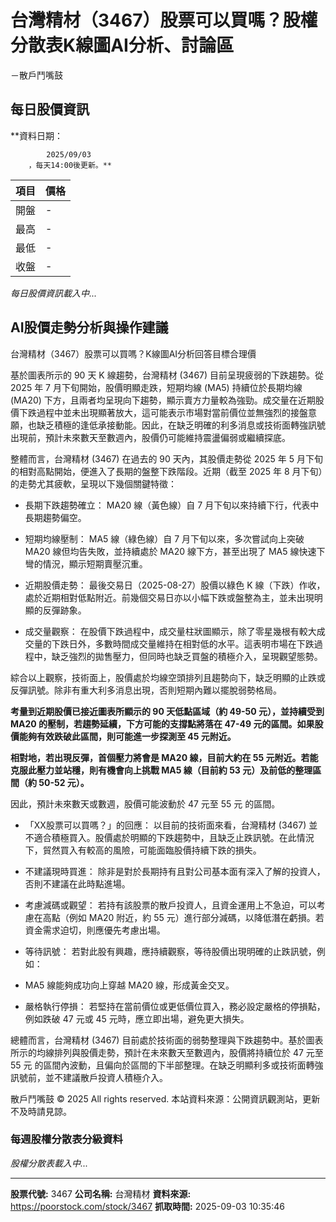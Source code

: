 # 台灣精材（3467）股票可以買嗎？股權分散表K線圖AI分析、討論區
－散戶鬥嘴鼓

## 每日股價資訊

**資料日期：
        
            2025/09/03
        ，每天14:00後更新。**

| 項目 | 價格 |
|------|------|
| 開盤 | - |
| 最高 | - |
| 最低 | - |
| 收盤 | - |

*每日股價資訊載入中...*

## AI股價走勢分析與操作建議

台灣精材（3467）股票可以買嗎？K線圖AI分析回答目標合理價

基於圖表所示的 90 天 K 線趨勢，台灣精材 (3467) 目前呈現疲弱的下跌趨勢。從 2025 年 7 月下旬開始，股價明顯走跌，短期均線 (MA5) 持續位於長期均線 (MA20) 下方，且兩者均呈現向下趨勢，顯示賣方力量較為強勁。成交量在近期股價下跌過程中並未出現顯著放大，這可能表示市場對當前價位並無強烈的接盤意願，也缺乏積極的逢低承接動能。因此，在缺乏明確的利多消息或技術面轉強訊號出現前，預計未來數天至數週內，股價仍可能維持震盪偏弱或繼續探底。

整體而言，台灣精材 (3467) 在過去的 90 天內，其股價走勢從 2025 年 5 月下旬的相對高點開始，便進入了長期的盤整下跌階段。近期（截至 2025 年 8 月下旬）的走勢尤其疲軟，呈現以下幾個關鍵特徵：

*   長期下跌趨勢確立： MA20 線（黃色線）自 7 月下旬以來持續下行，代表中長期趨勢偏空。

*   短期均線壓制： MA5 線（綠色線）自 7 月下旬以來，多次嘗試向上突破 MA20 線但均告失敗，並持續處於 MA20 線下方，甚至出現了 MA5 線快速下彎的情況，顯示短期賣壓沉重。

*   近期股價走勢： 最後交易日（2025-08-27）股價以綠色 K 線（下跌）作收，處於近期相對低點附近。前幾個交易日亦以小幅下跌或盤整為主，並未出現明顯的反彈跡象。

*   成交量觀察： 在股價下跌過程中，成交量柱狀圖顯示，除了零星幾根有較大成交量的下跌日外，多數時間成交量維持在相對低的水平。這表明市場在下跌過程中，缺乏強烈的拋售壓力，但同時也缺乏買盤的積極介入，呈現觀望態勢。

綜合以上觀察，技術面上，股價處於均線空頭排列且趨勢向下，缺乏明顯的止跌或反彈訊號。除非有重大利多消息出現，否則短期內難以擺脫弱勢格局。

**考量到近期股價已接近圖表所顯示的 90 天低點區域（約 49-50 元），並持續受到 MA20 的壓制，若趨勢延續，下方可能的支撐點將落在 47-49 元的區間。如果股價能夠有效跌破此區間，則可能進一步探測至 45 元附近。**

**相對地，若出現反彈，首個壓力將會是 MA20 線，目前大約在 55 元附近。若能克服此壓力並站穩，則有機會向上挑戰 MA5 線（目前約 53 元）及前低的整理區間（約 50-52 元）。**

因此，預計未來數天或數週，股價可能波動於 47 元至 55 元 的區間。

*   「XX股票可以買嗎？」的回應： 以目前的技術面來看，台灣精材 (3467) 並不適合積極買入。股價處於明顯的下跌趨勢中，且缺乏止跌訊號。在此情況下，貿然買入有較高的風險，可能面臨股價持續下跌的損失。

*   不建議現時買進： 除非是對於長期持有且對公司基本面有深入了解的投資人，否則不建議在此時點進場。

*   考慮減碼或觀望： 若持有該股票的散戶投資人，且資金運用上不急迫，可以考慮在高點（例如 MA20 附近，約 55 元）進行部分減碼，以降低潛在虧損。若資金需求迫切，則應優先考慮出場。

*   等待訊號： 若對此股有興趣，應持續觀察，等待股價出現明確的止跌訊號，例如：

*   MA5 線能夠成功向上穿越 MA20 線，形成黃金交叉。

*   嚴格執行停損： 若堅持在當前價位或更低價位買入，務必設定嚴格的停損點，例如跌破 47 元或 45 元時，應立即出場，避免更大損失。

總體而言，台灣精材 (3467) 目前處於技術面的弱勢整理與下跌趨勢中。基於圖表所示的均線排列與股價走勢，預計在未來數天至數週內，股價將持續位於 47 元至 55 元 的區間內波動，且偏向於區間的下半部整理。在缺乏明顯利多或技術面轉強訊號前，並不建議散戶投資人積極介入。

散戶鬥嘴鼓 © 2025 All rights reserved. 本站資料來源：公開資訊觀測站，更新不及時請見諒。

### 每週股權分散表分級資料

*股權分散表載入中...*

---

**股票代號:** 3467
**公司名稱:** 台灣精材
**資料來源:** https://poorstock.com/stock/3467
**抓取時間:** 2025-09-03 10:35:46